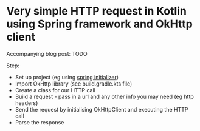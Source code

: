 # Very simple HTTP request in Kotlin using Spring framework and OkHttp client

Accompanying blog post: TODO

Step:
* Set up project (eg using [spring initializer](https://start.spring.io/))
* Import OkHttp library (see build.gradle.kts file)
* Create a class for our HTTP call
* Build a request - pass in a url and any other info you may need (eg http headers)
* Send the request by initialising OkHttpClient and executing the HTTP call
* Parse the response
